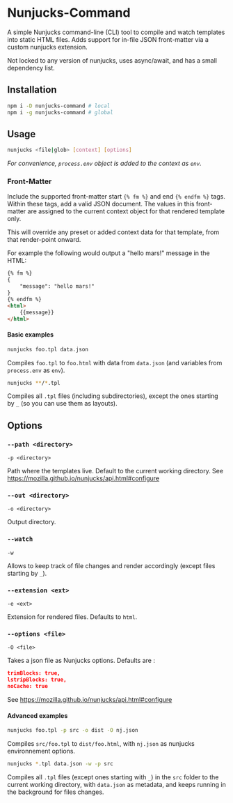# Nunjucks-Command

A simple Nunjucks command-line (CLI) tool to compile and watch templates into static HTML files. Adds support for 
in-file JSON front-matter via a custom nunjucks extension.

Not locked to any version of nunjucks, uses async/await, and has a small dependency list.

## Installation

```bash
npm i -D nunjucks-command # local
npm i -g nunjucks-command # global
```

## Usage

```bash
nunjucks <file|glob> [context] [options]
```

_For convenience, `process.env` object is added to the context as `env`._

### Front-Matter
Include the supported front-matter start `{% fm %}`  and end `{% endfm %}` tags. Within these tags, add a valid JSON
document. The values in this front-matter are assigned to the current context object for that rendered template only.

This will override any preset or added context data for that template, from that render-point onward.

For example the following would output a "hello mars!" message in the HTML:
```html
{% fm %}
{
    "message": "hello mars!"
}
{% endfm %}
<html>
    {{message}}
</html>
```

#### Basic examples

```bash
nunjucks foo.tpl data.json
```

Compiles `foo.tpl` to `foo.html` with data from `data.json` (and variables from `process.env` as `env`).

```bash
nunjucks **/*.tpl
```

Compiles all `.tpl` files (including subdirectories), except the ones starting by `_` (so you can use them as layouts).

## Options

### `--path <directory>`

`-p <directory>`

Path where the templates live. Default to the current working directory.
See <https://mozilla.github.io/nunjucks/api.html#configure>

### `--out <directory>`

`-o <directory>`

Output directory.

### `--watch`

`-w`

Allows to keep track of file changes and render accordingly (except files starting by `_`).

### `--extension <ext>`

`-e <ext>`

Extension for rendered files. Defaults to `html`.

### `--options <file>`

`-O <file>`

Takes a json file as Nunjucks options. Defaults are :

```json
trimBlocks: true,
lstripBlocks: true,
noCache: true
```

See <https://mozilla.github.io/nunjucks/api.html#configure>

#### Advanced examples

```bash
nunjucks foo.tpl -p src -o dist -O nj.json
```

Compiles `src/foo.tpl` to `dist/foo.html`, with `nj.json` as nunjucks environnement options.

```bash
nunjucks *.tpl data.json -w -p src
```

Compiles all `.tpl` files (except ones starting with `_`) in the `src` folder to the current working directory, with `data.json` as metadata, and keeps running in the background for files changes.
